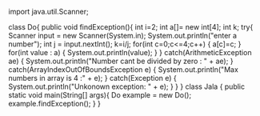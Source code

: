import java.util.Scanner;

class Do{
	public void findException(){
       int i=2;
       int a[]= new int[4];
       int k;
       try{
    	   Scanner input = new Scanner(System.in);
    	   System.out.println("enter a number");
    	   int j = input.nextInt();
    	   k=i/j;
    	   for(int c=0;c<=4;c++)
    	   {
    		   a[c]=c;
    	   }
    	   for(int value : a)
    	   {
    		   System.out.println(value);
    	   }
       }
       catch(ArithmeticException ae)
       {
    	   System.out.println("Number cant be divided by zero : " + ae);
       }
       catch(ArrayIndexOutOfBoundsException e)
       {
    	   System.out.println("Max numbers in array is 4 :" + e);
       }
       catch(Exception e)
       {
    	   System.out.println("Unkonown exception: " + e);
       }
    }
}
class Jala {
	public static void main(String[] args){
		Do example = new Do();
        example.findException();
	}
}
